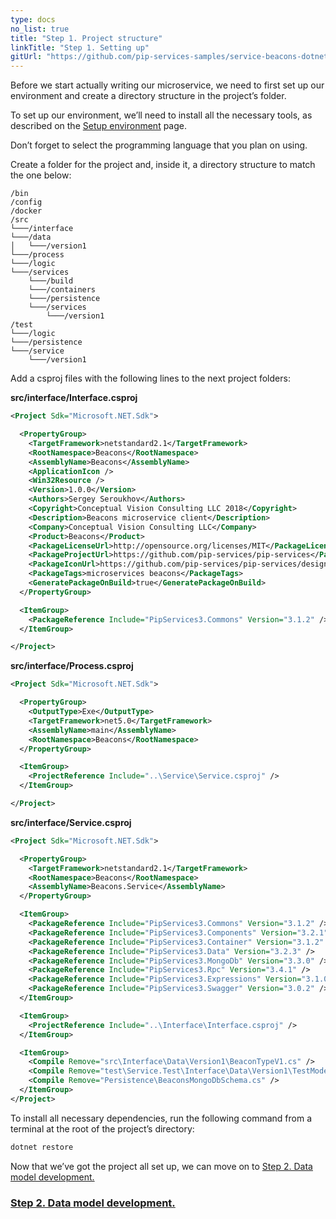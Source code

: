 ```yaml
---
type: docs
no_list: true
title: "Step 1. Project structure"
linkTitle: "Step 1. Setting up" 
gitUrl: "https://github.com/pip-services-samples/service-beacons-dotnet"
---
```


Before we start actually writing our microservice, we need to first set up our environment and create a directory structure in the project’s folder.

To set up our environment, we’ll need to install all the necessary tools, as described on the [Setup environment](../../../getting_started/setup_environment) page.

Don’t forget to select the programming language that you plan on using.

Create a folder for the project and, inside it, a directory structure to match the one below:

```
/bin
/config
/docker
/src
└───/interface
└───/data
│   └───/version1
└───/process
└───/logic
└───/services
    └───/build
    └───/containers
    └───/persistence
    └───/services
        └───/version1
/test
└───/logic
└───/persistence
└───/service
    └───/version1

```

Add a csproj files with the following lines to the next project folders:

**src/interface/Interface.csproj**

```xml
<Project Sdk="Microsoft.NET.Sdk">

  <PropertyGroup>
    <TargetFramework>netstandard2.1</TargetFramework>
    <RootNamespace>Beacons</RootNamespace>
    <AssemblyName>Beacons</AssemblyName>
    <ApplicationIcon />
    <Win32Resource />
    <Version>1.0.0</Version>
    <Authors>Sergey Seroukhov</Authors>
    <Copyright>Conceptual Vision Consulting LLC 2018</Copyright>
    <Description>Beacons microservice client</Description>
    <Company>Conceptual Vision Consulting LLC</Company>
    <Product>Beacons</Product>
    <PackageLicenseUrl>http://opensource.org/licenses/MIT</PackageLicenseUrl>
    <PackageProjectUrl>https://github.com/pip-services/pip-services</PackageProjectUrl>
    <PackageIconUrl>https://github.com/pip-services/pip-services/design/Logo.png</PackageIconUrl>
    <PackageTags>microservices beacons</PackageTags>
    <GeneratePackageOnBuild>true</GeneratePackageOnBuild>
  </PropertyGroup>

  <ItemGroup>
    <PackageReference Include="PipServices3.Commons" Version="3.1.2" />
  </ItemGroup>

</Project>

```

**src/interface/Process.csproj**

```xml
<Project Sdk="Microsoft.NET.Sdk">

  <PropertyGroup>
    <OutputType>Exe</OutputType>
    <TargetFramework>net5.0</TargetFramework>
    <AssemblyName>main</AssemblyName>
    <RootNamespace>Beacons</RootNamespace>
  </PropertyGroup>

  <ItemGroup>
    <ProjectReference Include="..\Service\Service.csproj" />
  </ItemGroup>

</Project>

```

**src/interface/Service.csproj**
```xml
<Project Sdk="Microsoft.NET.Sdk">

  <PropertyGroup>
    <TargetFramework>netstandard2.1</TargetFramework>
    <RootNamespace>Beacons</RootNamespace>
    <AssemblyName>Beacons.Service</AssemblyName>
  </PropertyGroup>

  <ItemGroup>
    <PackageReference Include="PipServices3.Commons" Version="3.1.2" />
    <PackageReference Include="PipServices3.Components" Version="3.2.1" />
    <PackageReference Include="PipServices3.Container" Version="3.1.2" />
    <PackageReference Include="PipServices3.Data" Version="3.2.3" />
    <PackageReference Include="PipServices3.MongoDb" Version="3.3.0" />
    <PackageReference Include="PipServices3.Rpc" Version="3.4.1" />
    <PackageReference Include="PipServices3.Expressions" Version="3.1.0" />
    <PackageReference Include="PipServices3.Swagger" Version="3.0.2" />
  </ItemGroup>

  <ItemGroup>
    <ProjectReference Include="..\Interface\Interface.csproj" />
  </ItemGroup>

  <ItemGroup>
    <Compile Remove="src\Interface\Data\Version1\BeaconTypeV1.cs" />
    <Compile Remove="test\Service.Test\Interface\Data\Version1\TestModel.cs" />
    <Compile Remove="Persistence\BeaconsMongoDbSchema.cs" />
  </ItemGroup>
</Project>

```

To install all necessary dependencies, run the following command from a terminal at the root of the project’s directory:

```bash
dotnet restore
```

Now that we’ve got the project all set up, we can move on to [Step 2. Data model development.](../step2)

<span class="hide-title-link">

### [Step 2. Data model development.](../step2)

</span>